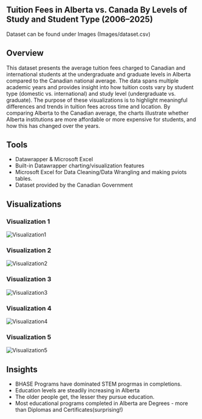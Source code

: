 ## Tuition Fees in Alberta vs. Canada By Levels of Study and Student Type (2006–2025)
Dataset can be found under Images
(Images/dataset.csv) 


## Overview  
This dataset presents the average tuition fees charged to Canadian and international students at the undergraduate and graduate levels in Alberta compared to the Canadian national average. The data spans multiple academic years and provides insight into how tuition costs vary by student type (domestic vs. international) and study level (undergraduate vs. graduate).
The purpose of these visualizations is to highlight meaningful differences and trends in tuition fees across time and location. By comparing Alberta to the Canadian average, the charts illustrate whether Alberta institutions are more affordable or more expensive for students, and how this has changed over the years.
 
## Tools  
- Datawrapper & Microsoft Excel 
- Built-in Datawrapper charting/visualization features  
- Microsoft Excel for Data Cleaning/Data Wrangling and making pviots tables. 
- Dataset provided by the Canadian Government 

## Visualizations  

### Visualization 1  
![Visualization1](Images/figure1.png)


### Visualization 2 
![Visualization2](Images/figure2.png)

### Visualization 3
![Visualization3](Images/figure3.png)

### Visualization 4 
![Visualization4](Images/figure4.png)


### Visualization 5 
![Visualization5](Images/figure5.png)

## Insights  
- BHASE Programs have dominated STEM progrmas in completions.
- Education levels are steadily increasing in Alberta
- The older people get, the lesser they pursue education. 
- Most educational programs completed in Alberta are Degrees - more than Diplomas and Certificates(surprising!)
